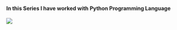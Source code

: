 #### In this Series I have worked with Python Programming Language


<img src="user-images.githubusercontent.com/81867377/143200252-0ed59a70-96c9-4b43-baf3-2d9b6afd77a9.jpg">
